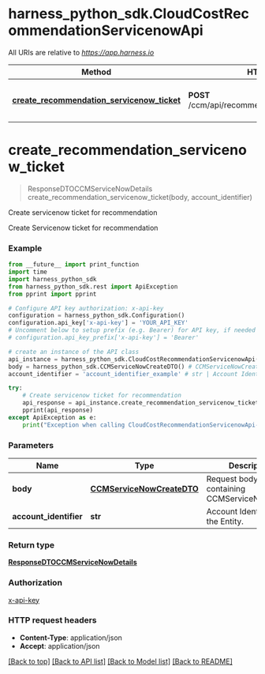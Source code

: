 # harness_python_sdk.CloudCostRecommendationServicenowApi

All URIs are relative to *https://app.harness.io*

Method | HTTP request | Description
------------- | ------------- | -------------
[**create_recommendation_servicenow_ticket**](CloudCostRecommendationServicenowApi.md#create_recommendation_servicenow_ticket) | **POST** /ccm/api/recommendation/servicenow/create | Create servicenow ticket for recommendation

# **create_recommendation_servicenow_ticket**
> ResponseDTOCCMServiceNowDetails create_recommendation_servicenow_ticket(body, account_identifier)

Create servicenow ticket for recommendation

Create Servicenow ticket for recommendation

### Example
```python
from __future__ import print_function
import time
import harness_python_sdk
from harness_python_sdk.rest import ApiException
from pprint import pprint

# Configure API key authorization: x-api-key
configuration = harness_python_sdk.Configuration()
configuration.api_key['x-api-key'] = 'YOUR_API_KEY'
# Uncomment below to setup prefix (e.g. Bearer) for API key, if needed
# configuration.api_key_prefix['x-api-key'] = 'Bearer'

# create an instance of the API class
api_instance = harness_python_sdk.CloudCostRecommendationServicenowApi(harness_python_sdk.ApiClient(configuration))
body = harness_python_sdk.CCMServiceNowCreateDTO() # CCMServiceNowCreateDTO | Request body containing CCMServiceNowDetails
account_identifier = 'account_identifier_example' # str | Account Identifier for the Entity.

try:
    # Create servicenow ticket for recommendation
    api_response = api_instance.create_recommendation_servicenow_ticket(body, account_identifier)
    pprint(api_response)
except ApiException as e:
    print("Exception when calling CloudCostRecommendationServicenowApi->create_recommendation_servicenow_ticket: %s\n" % e)
```

### Parameters

Name | Type | Description  | Notes
------------- | ------------- | ------------- | -------------
 **body** | [**CCMServiceNowCreateDTO**](CCMServiceNowCreateDTO.md)| Request body containing CCMServiceNowDetails | 
 **account_identifier** | **str**| Account Identifier for the Entity. | 

### Return type

[**ResponseDTOCCMServiceNowDetails**](ResponseDTOCCMServiceNowDetails.md)

### Authorization

[x-api-key](../README.md#x-api-key)

### HTTP request headers

 - **Content-Type**: application/json
 - **Accept**: application/json

[[Back to top]](#) [[Back to API list]](../README.md#documentation-for-api-endpoints) [[Back to Model list]](../README.md#documentation-for-models) [[Back to README]](../README.md)

